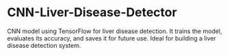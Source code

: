 # CNN-Liver-Disease-Detector
CNN model using TensorFlow for liver disease detection. It trains the model, evaluates its accuracy, and saves it for future use. Ideal for building a liver disease detection system.
